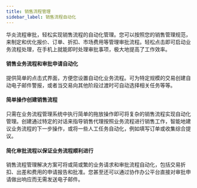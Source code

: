 ```yaml
---
title: 销售流程管理
sidebar_label: 销售流程自动化
---
```


华炎流程审批，轻松实现销售流程的自动化管理。您可以按照您的销售管理规范，来制定和优化报价、订单、折扣、市场费用等管理审批流程。轻松点击即可启动业务流程处理，在手机上就能即时处理审批事项，极大地提高了工作效率。

#### 销售业务流程和审批申请自动化

提供简单的点击式界面，方便您设置自动化业务流程。可为特定规模的交易创建自动电子邮件警报，或者当交易向其他阶段过渡时可自动选择相关任务等等。

#### 简单操作创建销售流程

只需在业务流程管理系统中执行简单的拖放操作即可将复杂的销售流程实现自动化管理。创建通过特定的对话来指导销售代理按照业务流程进行销售工作，智能地建议业务流程的下一步操作，或将一些人工任务自动化，例如填写订单或收集综合提议。

#### 简化审批流程以保证业务流程顺利进行

销售流程管理解决方案可将或简或繁的业务请求和审批流程自动化，包括交易折扣、出差和费用的申请报告和批准。您甚至还可以通过协作办公平台直接对审批申请做出响应而无需发送电子邮件。